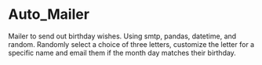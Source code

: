 # Auto_Mailer
Mailer to send out birthday wishes. Using smtp, pandas, datetime, and random. Randomly select a choice of three letters, customize the letter for a specific name and email them if the month day matches their birthday. 
